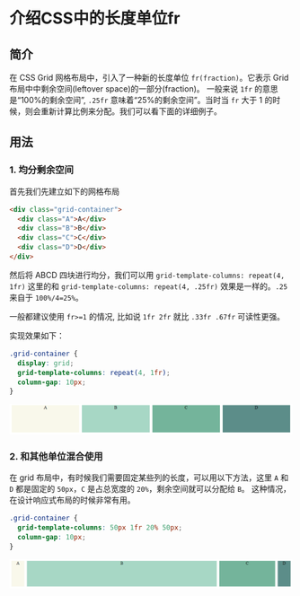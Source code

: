 # 介绍CSS中的长度单位fr

## 简介

在 CSS Grid 网格布局中，引入了一种新的长度单位 `fr(fraction)`。它表示 Grid 布局中中剩余空间(leftover space)的一部分(fraction)。
一般来说 `1fr` 的意思是“100%的剩余空间”, `.25fr` 意味着“25%的剩余空间”。当时当 `fr` 大于 1 的时候，则会重新计算比例来分配。我们可以看下面的详细例子。

## 用法

### 1. 均分剩余空间

首先我们先建立如下的网格布局

```html
<div class="grid-container">
  <div class="A">A</div>
  <div class="B">B</div>
  <div class="C">C</div>
  <div class="D">D</div>
</div>
```

然后将 ABCD 四块进行均分，我们可以用 `grid-template-columns: repeat(4, 1fr)` 这里的和 `grid-template-columns: repeat(4, .25fr)` 效果是一样的。`.25` 来自于 `100%/4=25%`。

一般都建议使用 `fr>=1` 的情况, 比如说 `1fr 2fr` 就比 `.33fr .67fr` 可读性更强。

实现效果如下：

```css
.grid-container {
  display: grid;
  grid-template-columns: repeat(4, 1fr);
  column-gap: 10px;
}
```

![css-fr](../assets/images/css-fr.png)

### 2. 和其他单位混合使用

在 grid 布局中，有时候我们需要固定某些列的长度，可以用以下方法，这里 `A` 和 `D` 都是固定的 `50px`，`C` 是占总宽度的 `20%`，剩余空间就可以分配给 `B`。
这种情况，在设计响应式布局的时候非常有用。

```css
.grid-container {
  grid-template-columns: 50px 1fr 20% 50px;
  column-gap: 10px;
}
```

![css-fr-mix](../assets/images/css-fr-mix.png)
